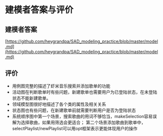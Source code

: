 # 建模者答案与评价
## 建模者答案
[https://github.com/heygrandpa/SAD_modeling_practice/blob/master/model.md](https://github.com/heygrandpa/SAD_modeling_practice/blob/master/model.md)

## 评价

* 用例图完整的描述了虾米音乐搜索并添加歌单的功能
* 活动图在判断歌单时有些问题，新建歌单也需要用户为已登陆状态，在未登陆状态不能新建歌单。
* 领域模型图很好地描述了各个类的属性及相关关系
* 状态图也有些问题，在新建歌单前就需要判断用户是否为登陆状态
* 系统顺序图中第一个场景，搜索歌曲的用词不够恰当，makeSelection容易误解为选择歌曲，如果用筛选会更适合；
第二个场景添加歌曲到歌单中，selectPlaylist/newPlaylist可以用opt框架表示更能体现用户的操作

